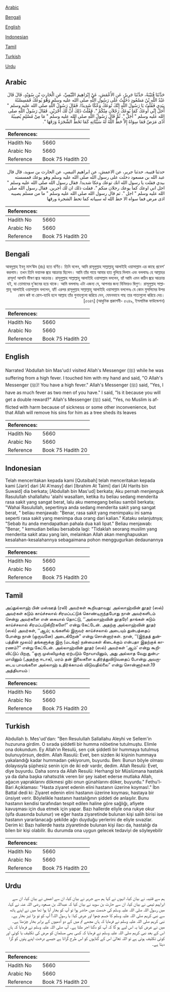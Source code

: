 [Arabic](#arabic)

[Bengali](#bengali)

[English](#english)

[Indonesian](#indonesian)

[Tamil](#tamil)

[Turkish](#turkish)

[Urdu](#urdu)

## Arabic


<div dir="rtl" lang="ar" style={{fontSize:'larger',backgroundColor:'#f8f9fa',padding:20}}>
حَدَّثَنَا قُتَيْبَةُ، حَدَّثَنَا جَرِيرٌ، عَنِ الأَعْمَشِ، عَنْ إِبْرَاهِيمَ التَّيْمِيِّ، عَنِ الْحَارِثِ بْنِ سُوَيْدٍ، قَالَ قَالَ عَبْدُ اللَّهِ بْنُ مَسْعُودٍ دَخَلْتُ عَلَى رَسُولِ اللَّهِ صلى الله عليه وسلم وَهْوَ يُوعَكُ فَمَسِسْتُهُ بِيَدِي فَقُلْتُ يَا رَسُولَ اللَّهِ إِنَّكَ تُوعَكُ وَعْكًا شَدِيدًا‏.‏ فَقَالَ رَسُولُ اللَّهِ صلى الله عليه وسلم ‏"‏ أَجَلْ إِنِّي أُوعَكُ كَمَا يُوعَكُ رَجُلاَنِ مِنْكُمْ ‏"‏‏.‏ فَقُلْتُ ذَلِكَ أَنَّ لَكَ أَجْرَيْنِ‏.‏ فَقَالَ رَسُولُ اللَّهِ صلى الله عليه وسلم ‏"‏ أَجَلْ ‏"‏‏.‏ ثُمَّ قَالَ رَسُولُ اللَّهِ صلى الله عليه وسلم ‏"‏ مَا مِنْ مُسْلِمٍ يُصِيبُهُ أَذًى مَرَضٌ فَمَا سِوَاهُ إِلاَّ حَطَّ اللَّهُ لَهُ سَيِّئَاتِهِ كَمَا تَحُطُّ الشَّجَرَةُ وَرَقَهَا ‏"‏‏.‏
</div>
<div style={{backgroundColor:'#f8f9fa',padding:20, marginBottom: 10}}><table> <thead> <tr> <th>References:</th> <th></th> </tr> </thead> <tbody><tr><td>Hadith No</td><td>5660</td></tr><tr><td>Arabic No</td><td>5660</td></tr><tr><td>Reference</td><td>Book 75 Hadith 20</td></tr></tbody></table></div>


<div dir="rtl" lang="ar" style={{fontSize:'larger',backgroundColor:'#f8f9fa',padding:20}}>
حدثنا قتيبة، حدثنا جرير، عن الاعمش، عن ابراهيم التيمي، عن الحارث بن سويد، قال قال عبد الله بن مسعود دخلت على رسول الله صلى الله عليه وسلم وهو يوعك فمسسته بيدي فقلت يا رسول الله انك توعك وعكا شديدا. فقال رسول الله صلى الله عليه وسلم " اجل اني اوعك كما يوعك رجلان منكم ". فقلت ذلك ان لك اجرين. فقال رسول الله صلى الله عليه وسلم " اجل ". ثم قال رسول الله صلى الله عليه وسلم " ما من مسلم يصيبه اذى مرض فما سواه الا حط الله له سيياته كما تحط الشجرة ورقها
</div>
<div style={{backgroundColor:'#f8f9fa',padding:20, marginBottom: 10}}><table> <thead> <tr> <th>References:</th> <th></th> </tr> </thead> <tbody><tr><td>Hadith No</td><td>5660</td></tr><tr><td>Arabic No</td><td>5660</td></tr><tr><td>Reference</td><td>Book 75 Hadith 20</td></tr></tbody></table></div>

## Bengali


<div dir="rtl" lang="bn" style={{fontSize:'larger',backgroundColor:'#f8f9fa',padding:20}}>
‘আবদুল্লাহ ইবনু মাস‘ঊদ (রাঃ) হতে বর্ণিত। তিনি বলেন, আমি রাসূলুল্লাহ সাল্লাল্লাহু আলাইহি ওয়াসাল্লাম এর কাছে প্রবেশ করলাম। তখন তিনি ভয়ানক জ্বরে আক্রান্ত ছিলেন। আমি তাঁর গায়ে আমার হাত বুলিয়ে দিলাম এবং বললামঃ হে আল্লাহর রাসূল! আপনি ভীষণ জ্বরে আক্রান্ত। রাসূলুল্লাহ সাল্লাল্লাহু আলাইহি ওয়াসাল্লাম বললেন, হ্যাঁ আমি এমন কঠিন জ্বরে আক্রান্ত হই, যা তোমাদের দু’জনের হয়ে থাকে। আমি বললামঃ এটা এজন্য যে, আপনার জন্য বিনিময়ও দ্বিগুণ। রাসূলুল্লাহ সাল্লাল্লাহু আলাইহি ওয়াসাল্লাম বললেন, হ্যাঁ! এরপর রাসূলুল্লাহ সাল্লাল্লাহু আলাইহি ওয়াসাল্লাম বললেনঃ যে কোন মুসলিমের উপর কোন কষ্ট বা রোগ-ব্যাধি হলে আল্লাহ তাঁর গুনাহগুলো ঝরিয়ে দেন, যেমনভাবে গাছ তার পাতাগুলো ঝরিয়ে দেয়। [৫৬৪৭] (আধুনিক প্রকাশনী- ৫২৪৯, ইসলামিক ফাউন্ডেশন)
</div>
<div style={{backgroundColor:'#f8f9fa',padding:20, marginBottom: 10}}><table> <thead> <tr> <th>References:</th> <th></th> </tr> </thead> <tbody><tr><td>Hadith No</td><td>5660</td></tr><tr><td>Arabic No</td><td>5660</td></tr><tr><td>Reference</td><td>Book 75 Hadith 20</td></tr></tbody></table></div>

## English


<div dir="ltr" lang="en" style={{fontSize:'larger',backgroundColor:'#f8f9fa',padding:20}}>
Narrated 'Abdullah bin Mas'ud:I visited Allah's Messenger (ﷺ) while he was suffering from a high fever. I touched him with my hand and said, "O Allah's Messenger (ﷺ)! You have a high fever." Allah's Messenger (ﷺ) said, "Yes, I have as much fever as two men of you have." I said, "Is it because you will get a double reward?" Allah's Messenger (ﷺ) said, "Yes, no Muslim is afflicted with harm because of sickness or some other inconvenience, but that Allah will remove his sins for him as a tree sheds its leaves
</div>
<div style={{backgroundColor:'#f8f9fa',padding:20, marginBottom: 10}}><table> <thead> <tr> <th>References:</th> <th></th> </tr> </thead> <tbody><tr><td>Hadith No</td><td>5660</td></tr><tr><td>Arabic No</td><td>5660</td></tr><tr><td>Reference</td><td>Book 75 Hadith 20</td></tr></tbody></table></div>

## Indonesian


<div dir="ltr" lang="id" style={{fontSize:'larger',backgroundColor:'#f8f9fa',padding:20}}>
Telah menceritakan kepada kami [Qutaibah] telah menceritakan kepada kami [Jarir] dari [Al A'masy] dari [Ibrahim At Taimi] dari [Al Harits bin Suwaid] dia berkata; [Abdullah bin Mas'ud] berkata; Aku pernah menjenguk Rasulullah shallallahu 'alaihi wasallam, ketika itu beliau sedang menderita rasa sakit yang sangat berat, lalu aku memegang beliau sambil berkata; "Wahai Rasulullah, sepertinya anda sedang menderita sakit yang sangat berat, " beliau menjawab: "Benar, rasa sakit yang menimpaku ini sama seperti rasa sakit yang menimpa dua orang dari kalian." Kataku selanjutnya; "Sebab itu anda mendapatkan pahala dua kali lipat." Beliau menjawab: "Benar, " kemudian beliau bersabda lagi: "Tidaklah seorang muslim yang menderita sakit atau yang lain, melainkan Allah akan menghapuskan kesalahan-kesalahannya sebagaimana pohon menggugurkan dedaunannya
</div>
<div style={{backgroundColor:'#f8f9fa',padding:20, marginBottom: 10}}><table> <thead> <tr> <th>References:</th> <th></th> </tr> </thead> <tbody><tr><td>Hadith No</td><td>5660</td></tr><tr><td>Arabic No</td><td>5660</td></tr><tr><td>Reference</td><td>Book 75 Hadith 20</td></tr></tbody></table></div>

## Tamil


<div dir="ltr" lang="ta" style={{fontSize:'larger',backgroundColor:'#f8f9fa',padding:20}}>
அப்துல்லாஹ் பின் மஸ்ஊத் (ரலி) அவர்கள் கூறியதாவது: அல்லாஹ்வின் தூதர் (ஸல்) அவர்கள் கடும் காய்ச்சலால் சிரமப்பட்டுக் கொண்டிருந்தபோது நான் அவர்களிடம் சென்று அவர்களை என் கையால் தொட்டு, ‘‘அல்லாஹ்வின் தூதரே! தாங்கள் கடும் காய்ச்சலால் சிரமப்படுகிறீர்களே!” என்று கேட்டேன். அதற்கு அல்லாஹ்வின் தூதர் (ஸல்) அவர்கள், ‘‘ஆம்; உங்களில் இருவர் காய்ச்சலால் அடையும் துன்பத்தைப் போன்று நான் (ஒருவனே) அடைகிறேன்” என்று சொன்னார்கள். நான், ‘‘(இந்தத் துன்பத்தின் மூலம்) தங்களுக்கு இரு (மடங்கு) நன்மைகள் கிடைக்கும் என்பதா இதற்குக் காரணம்?” என்று கேட்டேன். அல்லாஹ்வின் தூதர் (ஸல்) அவர்கள் ‘ஆம்’ என்று கூறிவிட்டுப் பிறகு, ‘‘ஒரு முஸ்லிமுக்கு ஏற்படும் நோயாயினும், அது அல்லாத வேறு துன்பமாயினும் (அதற்கு ஈடாக), மரம் தன் இலைகளை உதிர்த்துவிடுவதைப் போன்று அவருடைய பாவங்களை அல்லாஹ் உதிர்க்காமல் விடுவதில்லை” என்று சொன்னார்கள்.19 அத்தியாயம் :
</div>
<div style={{backgroundColor:'#f8f9fa',padding:20, marginBottom: 10}}><table> <thead> <tr> <th>References:</th> <th></th> </tr> </thead> <tbody><tr><td>Hadith No</td><td>5660</td></tr><tr><td>Arabic No</td><td>5660</td></tr><tr><td>Reference</td><td>Book 75 Hadith 20</td></tr></tbody></table></div>

## Turkish


<div dir="ltr" lang="tr" style={{fontSize:'larger',backgroundColor:'#f8f9fa',padding:20}}>
Abdullah b. Mes'ud'dan: "Ben Resulullah Sallallahu Aleyhi ve Sellem'in huzuruna girdim. O sırada şiddetli bir humma nöbetine tutulmuştu. Elimle ona dokundum. Ey Allah'ın Resulü, sen çok şiddetli bir hummaya tutulmuş bulunuyörsun, dedim. Allah Rasulü: Evet, ben sizden iki kişinin hummaya yakalandığı kadar hummadan çekiyorum, buyurdu. Ben: Bunun böyle olması dolayısıyla şüphesiz senin için de iki edr vardır, dedim. Allah Resulü: Evet, diye buyurdu. Daha sonra da Allah Resulü: Herhangi bir Müslümana hastalık ya da daha başka rahatsızlık veren bir şey isabet ederse mutlaka Allah, ağacın yapraklarını dökmesi gibi onun günahlarını döker, buyurdu." Fethu'l-Bari Açıklaması: "Hasta ziyaret edenin elini hastanın üzerine koymas!." İbn Battal dedi ki: Ziyaret edenin elini hastanın üzerine koyması, hastaya bir ünsiyet verir. Böylelikle hastanın hastalığının şiddeti de anlaşılır. Bunu hastanın kendisi tarafından tespit edilen haline göre sağlığı, afiyete kavuşması için dua etmek için yapar. Bazı hallerde eliyle ona rukye okur (şifa duasında bulunur) ve eğer hasta ziyaretinde bulunan kişi salih birisi ise hastanın yararlanacağı şekilde ağrı duyduğu yerlerini de eliyle sıvazlar. Derim ki: Bazı hallerde hasta ziyaretinde bulunan kişi ilacı da, hastalığı da bilen bir kişi olabilir. Bu durumda ona uygun gelecek tedaviyi de söyleyebilir
</div>
<div style={{backgroundColor:'#f8f9fa',padding:20, marginBottom: 10}}><table> <thead> <tr> <th>References:</th> <th></th> </tr> </thead> <tbody><tr><td>Hadith No</td><td>5660</td></tr><tr><td>Arabic No</td><td>5660</td></tr><tr><td>Reference</td><td>Book 75 Hadith 20</td></tr></tbody></table></div>

## Urdu


<div dir="rtl" lang="ur" style={{fontSize:'larger',backgroundColor:'#f8f9fa',padding:20}}>
ہم سے قتیبہ نے بیان کیا، انہوں نے کہا ہم سے جریر نے بیان کیا، ان سے اعمش نے بیان کیا، ان سے ابراہیم تیمی نے بیان کیا، ان سے حارث بن سوید نے بیان کیا کہ عبداللہ بن مسعود رضی اللہ عنہ نے کہا، میں رسول اللہ صلی اللہ علیہ وسلم کی خدمت میں حاضر ہوا تو آپ کو بخار آیا ہوا تھا میں نے اپنے ہاتھ سے نبی کریم صلی اللہ علیہ وسلم کا جسم چھوا اور عرض کیا: یا رسول اللہ! آپ کو تو بڑا تیز بخار ہے۔ نبی کریم صلی اللہ علیہ وسلم نے فرمایا کہ ہاں مجھے تم میں کے دو آدمیوں کے برابر بخار چڑھتا ہے۔ میں نے عرض کیا یہ اس لیے ہو گا کہ آپ کو دگنا اجر ملتا ہے۔ آپ صلی اللہ علیہ وسلم نے فرمایا کہ ہاں اس کے بعد نبی کریم صلی اللہ علیہ وسلم نے فرمایا کہ کسی بھی مسلمان کو مرض کی تکلیف یا کوئی اور کوئی تکلیف ہوتی ہے تو اللہ تعالیٰ اس کے گناہوں کو اس طرح گراتا ہے جیسے درخت اپنے پتوں کو گرا دیتا ہے۔
</div>
<div style={{backgroundColor:'#f8f9fa',padding:20, marginBottom: 10}}><table> <thead> <tr> <th>References:</th> <th></th> </tr> </thead> <tbody><tr><td>Hadith No</td><td>5660</td></tr><tr><td>Arabic No</td><td>5660</td></tr><tr><td>Reference</td><td>Book 75 Hadith 20</td></tr></tbody></table></div>